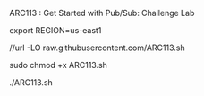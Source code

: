 ARC113 :  Get Started with Pub/Sub: Challenge Lab 

export REGION=us-east1

//url -LO raw.githubusercontent.com/ARC113.sh

sudo chmod +x ARC113.sh

./ARC113.sh

